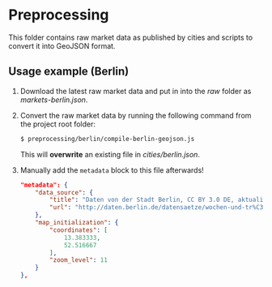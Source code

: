 # Preprocessing

This folder contains raw market data as published by cities and scripts to
convert it into GeoJSON format.


## Usage example (Berlin)

1. Download the latest raw market data and put in into the *raw*
folder as *markets-berlin.json*.
2. Convert the raw market data by running the following command from
the project root folder:

	``` bash
	$ preprocessing/berlin/compile-berlin-geojson.js
	```

    This will **overwrite** an existing file in *cities/berlin.json*.

3. Manually add the `metadata` block to this file afterwards!

	``` json
    "metadata": {
        "data_source": {
            "title": "Daten von der Stadt Berlin, CC BY 3.0 DE, aktualisiert am 02.02.2016",
            "url": "http://daten.berlin.de/datensaetze/wochen-und-tr%C3%B6delm%C3%A4rkte"
        },
        "map_initialization": {
            "coordinates": [
                13.383333,
                52.516667
            ],
            "zoom_level": 11
        }
    },
    ```
